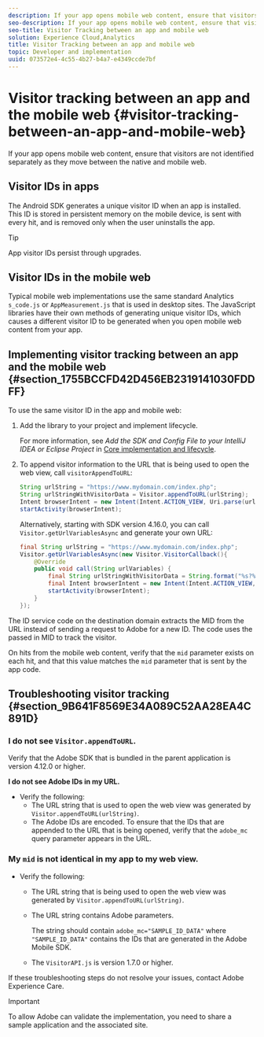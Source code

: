 ```yaml
---
description: If your app opens mobile web content, ensure that visitors are not identified separately as they move between the native and mobile web.
seo-description: If your app opens mobile web content, ensure that visitors are not identified separately as they move between the native and mobile web.
seo-title: Visitor Tracking between an app and mobile web
solution: Experience Cloud,Analytics
title: Visitor Tracking between an app and mobile web
topic: Developer and implementation
uuid: 073572e4-4c55-4b27-b4a7-e4349ccde7bf
---
```


# Visitor tracking between an app and the mobile web {#visitor-tracking-between-an-app-and-mobile-web}

If your app opens mobile web content, ensure that visitors are not identified separately as they move between the native and mobile web.

## Visitor IDs in apps

The Android SDK generates a unique visitor ID when an app is installed. This ID is stored in persistent memory on the mobile device, is sent with every hit, and is removed only when the user uninstalls the app. 

>[!TIP]
>
>App visitor IDs persist through upgrades.

## Visitor IDs in the mobile web

Typical mobile web implementations use the same standard Analytics `s_code.js` or `AppMeasurement.js` that is used in desktop sites. The JavaScript libraries have their own methods of generating unique visitor IDs, which causes a different visitor ID to be generated when you open mobile web content from your app.

## Implementing visitor tracking between an app and the mobile web {#section_1755BCCFD42D456EB2319141030FDDFF}

To use the same visitor ID in the app and mobile web:

1. Add the library to your project and implement lifecycle.

   For more information, see *Add the SDK and Config File to your IntelliJ IDEA or Eclipse Project* in [Core implementation and lifecycle](/help/android/getting-started/dev-qs.md). 

1. To append visitor information to the URL that is being used to open the web view, call `visitorAppendToURL`:

   ```java
   String urlString = "https://www.mydomain.com/index.php"; 
   String urlStringWithVisitorData = Visitor.appendToURL(urlString); 
   Intent browserIntent = new Intent(Intent.ACTION_VIEW, Uri.parse(urlStringWithVisitorData)); 
   startActivity(browserIntent);
   ```

   Alternatively, starting with SDK version 4.16.0, you can call `Visitor.getUrlVariablesAsync` and generate your own URL:

   ```java
   final String urlString = "https://www.mydomain.com/index.php"; 
   Visitor.getUrlVariablesAsync(new Visitor.VisitorCallback(){ 
       @Override 
       public void call(String urlVariables) { 
           final String urlStringWithVisitorData = String.format("%s?%s", urlString, urlVariables); 
           final Intent browserIntent = new Intent(Intent.ACTION_VIEW, Uri.parse(urlStringWithVisitorData)); 
           startActivity(browserIntent); 
       } 
   });
   ```

The ID service code on the destination domain extracts the MID from the URL instead of sending a request to Adobe for a new ID. The code uses the passed in MID to track the visitor.

On hits from the mobile web content, verify that the `mid` parameter exists on each hit, and that this value matches the `mid` parameter that is sent by the app code.

## Troubleshooting visitor tracking {#section_9B641F8569E34A089C52AA28EA4C891D}

### I do not see `Visitor.appendToURL`.

  Verify that the Adobe SDK that is bundled in the parent application is version 4.12.0 or higher. 

**I do not see Adobe IDs in my URL.**

* Verify the following: 
  * The URL string that is used to open the web view was generated by `Visitor.appendToURL(urlString)`. 
  * The Adobe IDs are encoded. 
      To ensure that the IDs that are appended to the URL that is being opened, verify that the `adobe_mc` query parameter appears in the URL. 

### My `mid` is not identical in my app to my web view.

* Verify the following: 

  * The URL string that is being used to open the web view was generated by `Visitor.appendToURL(urlString)`. 
  * The URL string contains Adobe parameters. 
  
    The string should contain `adobe_mc="SAMPLE_ID_DATA"` where `"SAMPLE_ID_DATA"` contains the IDs that are generated in the Adobe Mobile SDK.
  * The `VisitorAPI.js` is version 1.7.0 or higher. 

If these troubleshooting steps do not resolve your issues, contact Adobe Experience Care.

>[!IMPORTANT]
>
>To allow Adobe can validate the implementation, you need to share a sample application and the associated site.

